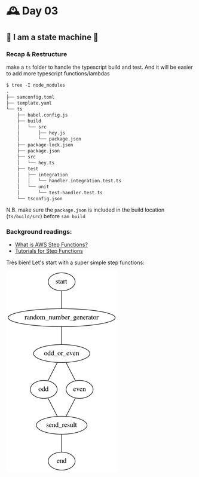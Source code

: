 # 🕰️ Day 03

## 🦾 I am a state machine 🦿

### Recap & Restructure

make a `ts` folder to handle the typescript build and test. And it will be easier to add more typescript functions/lambdas
```
$ tree -I node_modules
.
├── samconfig.toml
├── template.yaml
└── ts
    ├── babel.config.js
    ├── build
    │   └── src
    │       ├── hey.js
    │       └── package.json
    ├── package-lock.json
    ├── package.json
    ├── src
    │   └── hey.ts
    ├── test
    │   ├── integration
    │   │   └── handler.integration.test.ts
    │   └── unit
    │       └── test-handler.test.ts
    └── tsconfig.json

```
N.B. make sure the `package.json` is included in the build location (`ts/build/src`) before `sam build`


### Background readings:
- [What is AWS Step Functions?](https://docs.aws.amazon.com/step-functions/latest/dg/welcome.html)
- [Tutorials for Step Functions](https://docs.aws.amazon.com/step-functions/latest/dg/tutorials.html)

Très bien! Let's start with a super simple step functions:

<img src="./sf.png">

